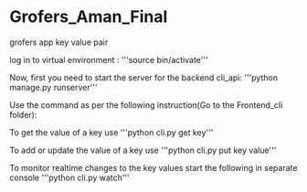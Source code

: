 # Grofers_Aman_Final
grofers app key value pair

log in to virtual environment :
  '''source bin/activate'''

Now, first you need to start the server for the backend cli_api:
  '''python manage.py runserver'''


Use the command as per the following instruction(Go to the Frontend_cli folder):

To get the value of a key use
  '''python cli.py get key'''

To add or update the value of a key use
  '''python cli.py put key value'''

To monitor realtime changes to the key values start the following in separate console
  '''python cli.py watch'''

